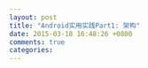 ```yaml
---
layout: post
title: "Android实用实践Part1: 架构"
date: 2015-03-18 16:48:26 +0800
comments: true
categories: 
---
```

